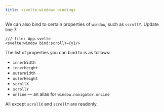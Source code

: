 ```yaml
---
title: <svelte:window> bindings
---
```


We can also bind to certain properties of `window`, such as `scrollY`. Update line 7:

```svelte
/// file: App.svelte
<svelte:window bind:scrollY={y}/>
```

The list of properties you can bind to is as follows:

- `innerWidth`
- `innerHeight`
- `outerWidth`
- `outerHeight`
- `scrollX`
- `scrollY`
- `online` — an alias for `window.navigator.onLine`

All except `scrollX` and `scrollY` are readonly.
